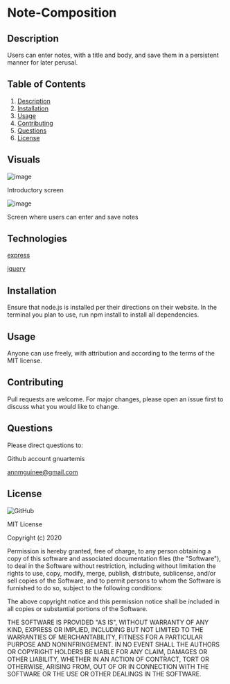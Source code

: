 # Note-Composition
## Description
Users can enter notes, with a title and body, and save them in a persistent manner for later perusal.

## Table of Contents
1. [Description](#-Description)
1. [Installation](#Installation)
1. [Usage](#Usage)
1. [Contributing](#Contributing)
1. [Questions](#Questions)
1. [License](#License)

## Visuals 

![image](https://user-images.githubusercontent.com/69055538/95547700-6949aa80-09b8-11eb-8d2e-18a5d8e0cf24.png)

Introductory screen

![image](https://user-images.githubusercontent.com/69055538/95547445-e1fc3700-09b7-11eb-92a0-1bfbd368d0a4.png)

Screen where users can enter and save notes

## Technologies 

[express](https://expressjs.com/)

[jquery](https://jquery.com/)

## Installation
Ensure that node.js is installed per their directions on their website. In the terminal you plan to use, run npm install to install all dependencies.

## Usage
Anyone can use freely, with attribution and according to the terms of the MIT license.
    
## Contributing
Pull requests are welcome. For major changes, please open an issue first to discuss what you would like to change.

## Questions
Please direct questions to:

Github account gnuartemis

annmguinee@gmail.com 

## License 

![GitHub](https://img.shields.io/github/license/gnuartemis/Note-Composition) 

MIT License

Copyright (c) 2020
    
Permission is hereby granted, free of charge, to any person obtaining a copy of this software and associated documentation files (the "Software"), to deal in the Software without restriction, including without limitation the rights to use, copy, modify, merge, publish, distribute, sublicense, and/or sell copies of the Software, and to permit persons to whom the Software is furnished to do so, subject to the following conditions:

The above copyright notice and this permission notice shall be included in all copies or substantial portions of the Software.

THE SOFTWARE IS PROVIDED "AS IS", WITHOUT WARRANTY OF ANY KIND, EXPRESS OR IMPLIED, INCLUDING BUT NOT LIMITED TO THE WARRANTIES OF MERCHANTABILITY, FITNESS FOR A PARTICULAR PURPOSE AND NONINFRINGEMENT. IN NO EVENT SHALL THE AUTHORS OR COPYRIGHT HOLDERS BE LIABLE FOR ANY CLAIM, DAMAGES OR OTHER LIABILITY, WHETHER IN AN ACTION OF CONTRACT, TORT OR OTHERWISE, ARISING FROM, OUT OF OR IN CONNECTION WITH THE SOFTWARE OR THE USE OR OTHER DEALINGS IN THE SOFTWARE.